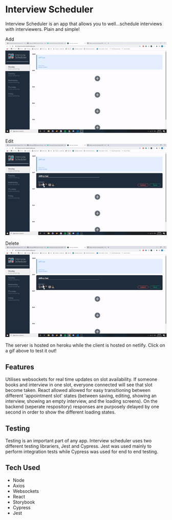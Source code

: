 # Interview Scheduler

Interview Scheduler is an app that allows you to well...schedule interviews with interviewers. Plain and simple!

Add
<a href="https://fervent-franklin-5beb6f.netlify.app/"><img src="https://github.com/jeffreycao1998/Interview-Scheduler/blob/master/docs/1.gif?raw=true" alt="FVCproductions"></a>

Edit
<a href="https://fervent-franklin-5beb6f.netlify.app/"><img src="https://github.com/jeffreycao1998/Interview-Scheduler/blob/master/docs/2.gif?raw=true" alt="FVCproductions"></a>

Delete
<a href="https://fervent-franklin-5beb6f.netlify.app/"><img src="https://github.com/jeffreycao1998/Interview-Scheduler/blob/master/docs/3.gif?raw=true" alt="FVCproductions"></a>

The server is hosted on heroku while the client is hosted on netlify. Click on a gif above to test it out!
  
## Features

Utilises websockets for real time updates on slot availability. If someone books and interview in one slot, everyone connected will see that slot become taken. React allowed allowed for easy transitioning between different 'appointment slot' states (between saving, editing, showing an interview, showing an empty interview, and the loading screens). On the backend (seperate respository) responses are purposely delayed by one second in order to show the different loading states.

## Testing

Testing is an important part of any app. Interview scheduler uses two different testing librariers, Jest and Cypress. Jest was used mainly to perform integration tests while Cypress was used for end to end testing.

## Tech Used

- Node
- Axios
- Websockets
- React
- Storybook
- Cypress
- Jest
